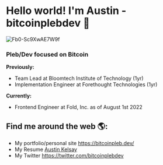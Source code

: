 # Hello world! I'm Austin - bitcoinplebdev 🤝

![Fb0-Sc9XwAE7W9f](https://user-images.githubusercontent.com/53542748/207914970-1c068194-a7cd-4331-9593-b27eef429b76.jpeg)

### Pleb/Dev focused on Bitcoin

<strong>Previously:</strong>
- Team Lead at Bloomtech Institute of Technology (1yr)
- Implementation Engineer at Forethought Technologies (1yr)

<strong>Currently:</strong> 
- Frontend Engineer at Fold, Inc. as of August 1st 2022


## Find me around the web 🌎:
- My portfolio/personal site <a href="https://bitcoinpleb.dev/">https://bitcoinpleb.dev/</a>
- My Resume <a href="https://docs.google.com/document/d/1ejpR0E0RjGHP2wRhTTk7VAm1ZsI0pYKBXayeQ0hfhf8/edit?usp=sharing">Austin Kelsay</a>
- My Twitter <a href="https://twitter.com/bitcoinplebdev">https://twitter.com/bitcoinplebdev</a>
